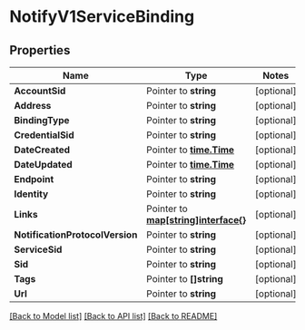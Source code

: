 # NotifyV1ServiceBinding

## Properties
Name | Type | Notes
------------ | ------------- | -------------
**AccountSid** | Pointer to **string** | [optional] 
**Address** | Pointer to **string** | [optional] 
**BindingType** | Pointer to **string** | [optional] 
**CredentialSid** | Pointer to **string** | [optional] 
**DateCreated** | Pointer to [**time.Time**](time.Time.md) | [optional] 
**DateUpdated** | Pointer to [**time.Time**](time.Time.md) | [optional] 
**Endpoint** | Pointer to **string** | [optional] 
**Identity** | Pointer to **string** | [optional] 
**Links** | Pointer to [**map[string]interface{}**](.md) | [optional] 
**NotificationProtocolVersion** | Pointer to **string** | [optional] 
**ServiceSid** | Pointer to **string** | [optional] 
**Sid** | Pointer to **string** | [optional] 
**Tags** | Pointer to **[]string** | [optional] 
**Url** | Pointer to **string** | [optional] 

[[Back to Model list]](../README.md#documentation-for-models) [[Back to API list]](../README.md#documentation-for-api-endpoints) [[Back to README]](../README.md)


